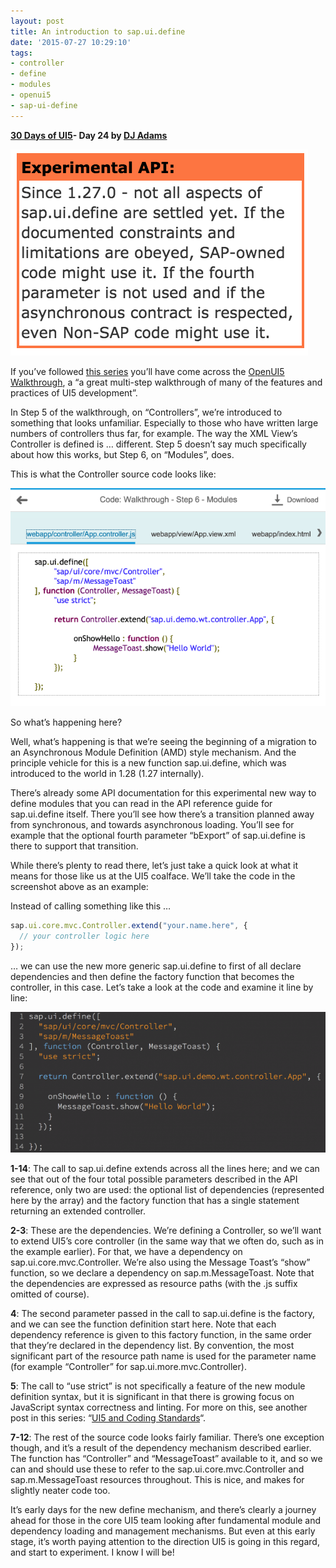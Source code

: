 ```yaml
---
layout: post
title: An introduction to sap.ui.define
date: '2015-07-27 10:29:10'
tags:
- controller
- define
- modules
- openui5
- sap-ui-define
---
```


**[30 Days of UI5](/2015/07/04/30-days-of-ui5/)- Day 24 by [DJ Adams](http://pipetree.com/qmacro/)**

![](/content/images/2018/02/Screen-Shot-2015-07-27-at-11.04.02.png)


If you’ve followed [this series](/2015/07/04/30-days-of-ui5/) you’ll have come across the [OpenUI5 Walkthrough](/2015/07/07/openui5-walkthrough/), a “a great multi-step walkthrough of many of the features and practices of UI5 development”.

In Step 5 of the walkthrough, on “Controllers”, we’re introduced to something that looks unfamiliar. Especially to those who have written large numbers of controllers thus far, for example. The way the XML View’s Controller is defined is … different. Step 5 doesn’t say much specifically about how this works, but Step 6, on “Modules”, does.

This is what the Controller source code looks like:

![](/content/images/2018/02/Screen-Shot-2015-07-27-at-10.13.53-624x433.png)

So what’s happening here?

Well, what’s happening is that we’re seeing the beginning of a migration to an Asynchronous Module Definition (AMD) style mechanism. And the principle vehicle for this is a new function sap.ui.define, which was introduced to the world in 1.28 (1.27 internally).

There’s already some API documentation for this experimental new way to define modules that you can read in the API reference guide for sap.ui.define itself. There you’ll see how there’s a transition planned away from synchronous, and towards asynchronous loading. You’ll see for example that the optional fourth parameter “bExport” of sap.ui.define is there to support that transition.

While there’s plenty to read there, let’s just take a quick look at what it means for those like us at the UI5 coalface. We’ll take the code in the screenshot above as an example:

Instead of calling something like this …

```javascript
sap.ui.core.mvc.Controller.extend("your.name.here", {  
  // your controller logic here 
});
```

… we can use the new more generic sap.ui.define to first of all declare dependencies and then define the factory function that becomes the controller, in this case. Let’s take a look at the code and examine it line by line:

![](/content/images/2018/02/Screen-Shot-2015-07-27-at-10.42.52-624x278.png)

**1-14**: The call to sap.ui.define extends across all the lines here; and we can see that out of the four total possible parameters described in the API reference, only two are used: the optional list of dependencies (represented here by the array) and the factory function that has a single statement returning an extended controller.

**2-3**: These are the dependencies. We’re defining a Controller, so we’ll want to extend UI5’s core controller (in the same way that we often do, such as in the example earlier). For that, we have a dependency on sap.ui.core.mvc.Controller. We’re also using the Message Toast’s “show” function, so we declare a dependency on sap.m.MessageToast. Note that the dependencies are expressed as resource paths (with the .js suffix omitted of course).

**4**: The second parameter passed in the call to sap.ui.define is the factory, and we can see the function definition start here. Note that each dependency reference is given to this factory function, in the same order that they’re declared in the dependency list. By convention, the most significant part of the resource path name is used for the parameter name (for example “Controller” for sap.ui.more.mvc.Controller).

**5**: The call to “use strict” is not specifically a feature of the new module definition syntax, but it is significant in that there is growing focus on JavaScript syntax correctness and linting. For more on this, see another post in this series: “[UI5 and Coding Standards](/2015/07/19/ui5-and-coding-standards/)“.

**7-12**: The rest of the source code looks fairly familiar. There’s one exception though, and it’s a result of the dependency mechanism described earlier. The function has “Controller” and “MessageToast” available to it, and so we can and should use these to refer to the sap.ui.core.mvc.Controller and sap.m.MessageToast resources throughout. This is nice, and makes for slightly neater code too.

It’s early days for the new define mechanism, and there’s clearly a journey ahead for those in the core UI5 team looking after fundamental module and dependency loading and management mechanisms. But even at this early stage, it’s worth paying attention to the direction UI5 is going in this regard, and start to experiment. I know I will be!



